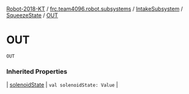 [Robot-2018-KT](../../../index.md) / [frc.team4096.robot.subsystems](../../index.md) / [IntakeSubsystem](../index.md) / [SqueezeState](index.md) / [OUT](./-o-u-t.md)

# OUT

`OUT`

### Inherited Properties

| [solenoidState](solenoid-state.md) | `val solenoidState: Value` |

